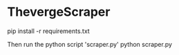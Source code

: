 # ThevergeScraper
pip install -r requirements.txt

Then run the python script 'scraper.py'
  python scraper.py
